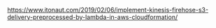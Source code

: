 https://www.itonaut.com/2019/02/06/implement-kinesis-firehose-s3-delivery-preprocessed-by-lambda-in-aws-cloudformation/

